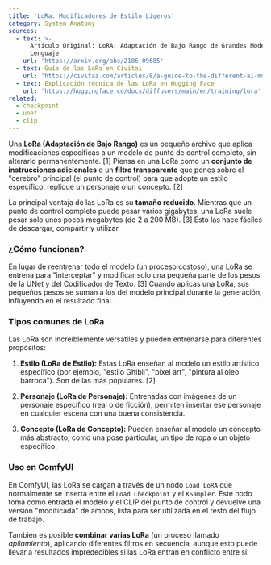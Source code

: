 ```yaml
---
title: 'LoRa: Modificadores de Estilo Ligeros'
category: System Anatomy
sources:
  - text: >-
      Artículo Original: LoRA: Adaptación de Bajo Rango de Grandes Modelos de
      Lenguaje
    url: 'https://arxiv.org/abs/2106.09685'
  - text: Guía de las LoRa en Civitai
    url: 'https://civitai.com/articles/8/a-guide-to-the-different-ai-model-types'
  - text: Explicación técnica de las LoRa en Hugging Face
    url: 'https://huggingface.co/docs/diffusers/main/en/training/lora'
related:
  - checkpoint
  - unet
  - clip
---
```


Una **LoRa (Adaptación de Bajo Rango)** es un pequeño archivo que aplica modificaciones específicas a un modelo de punto de control completo, sin alterarlo permanentemente. [1] Piensa en una LoRa como un **conjunto de instrucciones adicionales** o un **filtro transparente** que pones sobre el "cerebro" principal (el punto de control) para que adopte un estilo específico, replique un personaje o un concepto. [2]

La principal ventaja de las LoRa es su **tamaño reducido**. Mientras que un punto de control completo puede pesar varios gigabytes, una LoRa suele pesar solo unos pocos megabytes (de 2 a 200 MB). [3] Esto las hace fáciles de descargar, compartir y utilizar.

### ¿Cómo funcionan?

En lugar de reentrenar todo el modelo (un proceso costoso), una LoRa se entrena para "interceptar" y modificar solo una pequeña parte de los pesos de la UNet y del Codificador de Texto. [3] Cuando aplicas una LoRa, sus pequeños pesos se suman a los del modelo principal durante la generación, influyendo en el resultado final.

### Tipos comunes de LoRa

Las LoRa son increíblemente versátiles y pueden entrenarse para diferentes propósitos:

1.  **Estilo (LoRa de Estilo):**
    Estas LoRa enseñan al modelo un estilo artístico específico (por ejemplo, "estilo Ghibli", "pixel art", "pintura al óleo barroca"). Son de las más populares. [2]

2.  **Personaje (LoRa de Personaje):**
    Entrenadas con imágenes de un personaje específico (real o de ficción), permiten insertar ese personaje en cualquier escena con una buena consistencia.

3.  **Concepto (LoRa de Concepto):**
    Pueden enseñar al modelo un concepto más abstracto, como una pose particular, un tipo de ropa o un objeto específico.

### Uso en ComfyUI

En ComfyUI, las LoRa se cargan a través de un nodo `Load LoRA` que normalmente se inserta entre el `Load Checkpoint` y el `KSampler`. Este nodo toma como entrada el modelo y el CLIP del punto de control y devuelve una versión "modificada" de ambos, lista para ser utilizada en el resto del flujo de trabajo.

También es posible **combinar varias LoRa** (un proceso llamado *apilamiento*), aplicando diferentes filtros en secuencia, aunque esto puede llevar a resultados impredecibles si las LoRa entran en conflicto entre sí.
